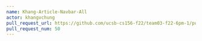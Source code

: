 ```yaml
---
name: Khang-Article-Navbar-All
actor: khangvchung
pull_request_url: https://github.com/ucsb-cs156-f22/team03-f22-6pm-1/pull/50
pull_request_num: 50
---
```

